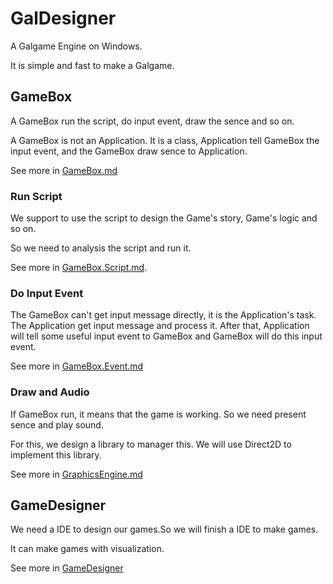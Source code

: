 # GalDesigner

A Galgame Engine on Windows.

It is simple and fast to make a Galgame.

## GameBox

A GameBox run the script, do input event, draw the sence and so on.

A GameBox is not an Application. It is a class, Application tell GameBox the input event, and the GameBox draw sence to Application.

See more in [GameBox.md]()

### Run Script

We support to use the script to design the Game's story, Game's logic and so on.

So we need to analysis the script and run it.

See more in [GameBox.Script.md]().

### Do Input Event

The GameBox can't get input message directly, it is the Application's task. The Application get input message and process it. After that, Application will tell some useful input event to GameBox and GameBox will do this input event.

See more in [GameBox.Event.md]()

### Draw and Audio

If GameBox run, it means that the game is working. So we need present sence and play sound.

For this, we design a library to manager this. We will use Direct2D to implement this library.

See more in [GraphicsEngine.md]()

## GameDesigner

We need a IDE to design our games.So we will finish a IDE to make games.

It can make games with visualization.

See more in [GameDesigner]()






